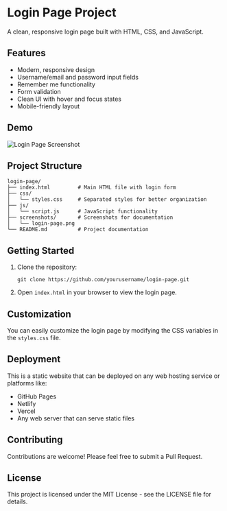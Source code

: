 # Login Page Project

A clean, responsive login page built with HTML, CSS, and JavaScript.

## Features

- Modern, responsive design
- Username/email and password input fields
- Remember me functionality
- Form validation
- Clean UI with hover and focus states
- Mobile-friendly layout

## Demo

![Login Page Screenshot](/screenshots/login-page.png)

## Project Structure

```
login-page/
├── index.html         # Main HTML file with login form
├── css/
│   └── styles.css     # Separated styles for better organization
├── js/
│   └── script.js      # JavaScript functionality
├── screenshots/       # Screenshots for documentation
│   └── login-page.png
└── README.md          # Project documentation
```

## Getting Started

1. Clone the repository:
   ```
   git clone https://github.com/yourusername/login-page.git
   ```

2. Open `index.html` in your browser to view the login page.

## Customization

You can easily customize the login page by modifying the CSS variables in the `styles.css` file.

## Deployment

This is a static website that can be deployed on any web hosting service or platforms like:

- GitHub Pages
- Netlify
- Vercel
- Any web server that can serve static files

## Contributing

Contributions are welcome! Please feel free to submit a Pull Request.

## License

This project is licensed under the MIT License - see the LICENSE file for details.

